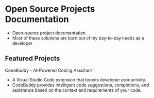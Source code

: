 # Open Source Projects Documentation

- Open-source project documentation.
- Most of these solutions are born out of my day-to-day needs as a developer
## Featured Projects

CodeBuddy - AI-Powered Coding Assistant

- A Visual Studio Code extension that boosts developer productivity.
- CodeBuddy provides intelligent code suggestions, completions, and assistance based on the context and requirements of your code.
